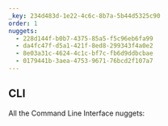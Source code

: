 ```yaml
---
_key: 234d483d-1e22-4c6c-8b7a-5b44d5325c90
order: 1
nuggets:
  - 228d144f-b0b7-4375-85a5-f5c96eb6fa99
  - da4fc47f-d5a1-421f-8ed8-299343f4a0e2
  - 8e03a31c-4624-4c1c-bf7c-fb6d9ddbcbae
  - 0179441b-3aea-4753-9671-76bcd2f107a7
---
```


## CLI

All the Command Line Interface nuggets:
